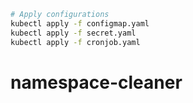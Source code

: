 ``` bash
# Apply configurations
kubectl apply -f configmap.yaml
kubectl apply -f secret.yaml
kubectl apply -f cronjob.yaml
```
# namespace-cleaner
